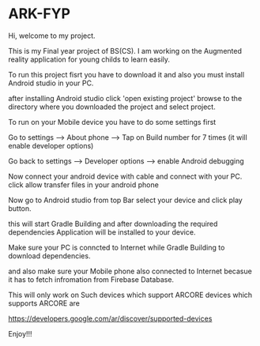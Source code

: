 # ARK-FYP

Hi, welcome to my project.

This is my Final year project of BS(CS). I am working on the Augmented reality application for young childs to learn easily.

To run this project fisrt you have to download it and also you must install Android studio in your PC.

after installing Android studio click 'open existing project' browse to the directory where you downloaded the project and select project.

To run on your Mobile device you have to do some settings first

Go to settings --> About phone --> Tap on Build number for 7 times (it will enable developer options)

Go back to settings --> Developer options --> enable Android debugging

Now connect your android device with cable and connect with your PC. click allow transfer files in your android phone

Now go to Android studio from top Bar select your device and click play button.

this will start Gradle Building and after downloading the required dependencies Application will be installed to your device.

Make sure your PC is conncted to Internet while Gradle Building to download dependencies.

and also make sure your Mobile phone also connected to Internet becasue it has to fetch infromation from Firebase Database.

This will only work on Such devices which support ARCORE 
devices which supports ARCORE are 

https://developers.google.com/ar/discover/supported-devices


Enjoy!!!
